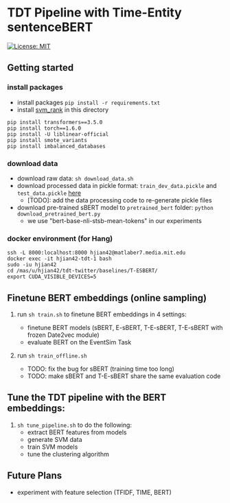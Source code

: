 # TDT Pipeline with Time-Entity sentenceBERT

[![License: MIT](https://img.shields.io/badge/License-MIT-yellow.svg)](https://opensource.org/licenses/MIT)

## Getting started


### install packages 

- install packages `pip install -r requirements.txt`
- install [svm_rank](https://www.cs.cornell.edu/people/tj/svm_light/svm_rank.html) in this directory

```The following versions are important
pip install transformers==3.5.0
pip install torch==1.6.0
pip install -U liblinear-official
pip install smote_variants
pip install imbalanced_databases
```

### download data

- download raw data: `sh download_data.sh`
- download processed data in pickle format: `train_dev_data.pickle` and `test_data.pickle` [here](https://drive.google.com/drive/u/1/folders/1JCm2S9euC2AhyP9_IFcnMmUZN3tGG9nF)
    - [TODO]: add the data processing code to re-generate pickle files
- download pre-trained sBERT model to `pretrained_bert` folder: `python download_pretrained_bert.py`
    - we use "bert-base-nli-stsb-mean-tokens" in our experiments


### docker environment (for Hang)

```enter my docker environment
ssh -L 8000:localhost:8000 hjian42@matlaber7.media.mit.edu
docker exec -it hjian42-tdt-1 bash
sudo -iu hjian42
cd /mas/u/hjian42/tdt-twitter/baselines/T-ESBERT/
export CUDA_VISIBLE_DEVICES=5
```

## Finetune BERT embeddings (online sampling)

1. run `sh train.sh` to finetune BERT embeddings in 4 settings:
    - finetune BERT models (sBERT, E-sBERT, T-E-sBERT, T-E-sBERT with frozen Date2vec module)
    - evaluate BERT on the EventSim Task

2. run `sh train_offline.sh`
    - TODO: fix the bug for sBERT (training time too long)
    - TODO: make sBERT and T-E-sBERT share the same evaluation code

## Tune the TDT pipeline with the BERT embeddings:

1. `sh tune_pipeline.sh` to do the following:
    - extract BERT features from models
    - generate SVM data
    - train SVM models
    - tune the clustering algorithm

## Future Plans

- experiment with feature selection (TFIDF, TIME, BERT)
